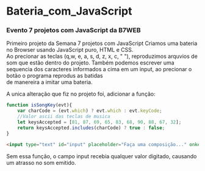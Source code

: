 # Bateria_com_JavaScript
### Evento 7 projetos com JavaScript da B7WEB

Primeiro projeto da Semana 7 projetos com JavaScript 
Criamos uma bateria no Browser usando JavaScript puro, HTML e CSS.  
Ao precionar as teclas (q,w, e, a, s, d, z, x, c, " "), reproduzimos arquvios de som que estão dentro do projeto.
Também podemos escrever uma sequencia dos caracteres informados a cima em um input, ao precionar o botão o programa reprodus as batidas  
de manereira a imitar uma bateria.


A unica alteração que fiz no projeto foi, adicionar a função:
~~~javascript
function isSongKey(evt){
	var charCode = (evt.which) ? evt.which : evt.keyCode;
    //Valor ascii das teclas de musica
    let keysAccepted = [81, 87, 69, 65, 83, 68, 90, 88, 67, 32];
    return keysAccepted.includes(charCode) ? true : false;
}
~~~
~~~html
<input type="text" id="input" placeholder="Faça uma composição..." onkeydown="return isSongKey(event)"/>
~~~
Sem essa função, o campo input recebia qualquer valor digitado, causando um atrasso no som emitido.

